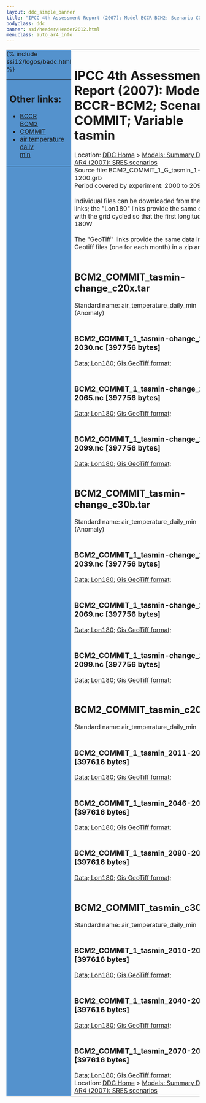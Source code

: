 ```yaml
---
layout: ddc_simple_banner
title: "IPCC 4th Assessment Report (2007): Model BCCR-BCM2; Scenario COMMIT; Variable tasmin"
bodyclass: ddc
banner: ssi/header/Header2012.html
menuclass: auto_ar4_info
---
```



<table width="100%" border="0" cellspacing="0" cellpadding="0" style="border-collapse: collapse;">
<tr style="margin:0;padding:0;border:0;">
<td style="margin:0;padding:0;border:0;height:1pt;width:150pt;background:#5492CD;" valign="top" >

<div id="lh-col2" class="auto_ar4_info">
<table class="menumain" bgcolor="#5492CD" cellspacing="0" width="100%" border="0">
<tr><td>
<h2> Other links:</h2>
<ul>
<li><a href="/auto/ar4/model-BCCR-BCM2.html">BCCR<br/>BCM2</a></li>
<li><a href="/auto/ar4/scenario-COMMIT.html">COMMIT</a></li>
<li><a href="/auto/ar4/var-air_temperature_daily_min.html">air temperature daily<br/> min</a></li>
</ul>
</td></tr>
{% include ssi12/logos/badc.html %}
</table>
</div>
</td>
<td><h1>IPCC 4th Assessment Report (2007): Model BCCR-BCM2; Scenario COMMIT; Variable tasmin</h1>

<!-- Breadcrumb1 -->
<div id="breadcrumb1" align="left">
Location: <a href="/index.html">DDC Home</a> > <a href="/sim/gcm_clim/">Models: Summary Data</a>
> <a href="/sim/gcm_clim/SRES_AR4/index.html">AR4 (2007): SRES scenarios</a>
</div>
<!-- End of Breadcrumb1 -->Source file: BCM2_COMMIT_1_G_tasmin_1-1200.grb
<br/>
Period covered by experiment: 2000 to 2099<br/>
<br/>Individual files can be downloaded from the "data" links; the "Lon180" links provide the same data
         with the grid cycled so that the first longitude is 180W<br/>
<br/>The "GeoTiff" links provide the same data in 12 Geotiff files (one for each month)
          in a zip archive<br/>
<br/><h2>BCM2_COMMIT_tasmin-change_c20x.tar</h2>
Standard name: air_temperature_daily_min (Anomaly)<br>
<br/><h3>BCM2_COMMIT_1_tasmin-change_2011-2030.nc [397756 bytes]</h3>
<a href="http://apps.ipcc-data.org/cgi-bin/downl/ar4_nc/tasmin/BCM2_COMMIT_1_tasmin-change_2011-2030.nc">Data; </a><a href="http://apps.ipcc-data.org/cgi-bin/downl/ar4_nc/tasmin/BCM2_COMMIT_1_tasmin-change_2011-2030.cyto180.nc"> Lon180</a>; <a href="/cgi-bin/downl/ar4_tif/tasmin/BCM2_COMMIT_1_tasmin-change_2011-2030.zip">Gis GeoTiff format; </a><br/>
<br/><h3>BCM2_COMMIT_1_tasmin-change_2046-2065.nc [397756 bytes]</h3>
<a href="http://apps.ipcc-data.org/cgi-bin/downl/ar4_nc/tasmin/BCM2_COMMIT_1_tasmin-change_2046-2065.nc">Data; </a><a href="http://apps.ipcc-data.org/cgi-bin/downl/ar4_nc/tasmin/BCM2_COMMIT_1_tasmin-change_2046-2065.cyto180.nc"> Lon180</a>; <a href="/cgi-bin/downl/ar4_tif/tasmin/BCM2_COMMIT_1_tasmin-change_2046-2065.zip">Gis GeoTiff format; </a><br/>
<br/><h3>BCM2_COMMIT_1_tasmin-change_2080-2099.nc [397756 bytes]</h3>
<a href="http://apps.ipcc-data.org/cgi-bin/downl/ar4_nc/tasmin/BCM2_COMMIT_1_tasmin-change_2080-2099.nc">Data; </a><a href="http://apps.ipcc-data.org/cgi-bin/downl/ar4_nc/tasmin/BCM2_COMMIT_1_tasmin-change_2080-2099.cyto180.nc"> Lon180</a>; <a href="/cgi-bin/downl/ar4_tif/tasmin/BCM2_COMMIT_1_tasmin-change_2080-2099.zip">Gis GeoTiff format; </a><br/>
<br/><h2>BCM2_COMMIT_tasmin-change_c30b.tar</h2>
Standard name: air_temperature_daily_min (Anomaly)<br>
<br/><h3>BCM2_COMMIT_1_tasmin-change_2010-2039.nc [397756 bytes]</h3>
<a href="http://apps.ipcc-data.org/cgi-bin/downl/ar4_nc/tasmin/BCM2_COMMIT_1_tasmin-change_2010-2039.nc">Data; </a><a href="http://apps.ipcc-data.org/cgi-bin/downl/ar4_nc/tasmin/BCM2_COMMIT_1_tasmin-change_2010-2039.cyto180.nc"> Lon180</a>; <a href="/cgi-bin/downl/ar4_tif/tasmin/BCM2_COMMIT_1_tasmin-change_2010-2039.zip">Gis GeoTiff format; </a><br/>
<br/><h3>BCM2_COMMIT_1_tasmin-change_2040-2069.nc [397756 bytes]</h3>
<a href="http://apps.ipcc-data.org/cgi-bin/downl/ar4_nc/tasmin/BCM2_COMMIT_1_tasmin-change_2040-2069.nc">Data; </a><a href="http://apps.ipcc-data.org/cgi-bin/downl/ar4_nc/tasmin/BCM2_COMMIT_1_tasmin-change_2040-2069.cyto180.nc"> Lon180</a>; <a href="/cgi-bin/downl/ar4_tif/tasmin/BCM2_COMMIT_1_tasmin-change_2040-2069.zip">Gis GeoTiff format; </a><br/>
<br/><h3>BCM2_COMMIT_1_tasmin-change_2070-2099.nc [397756 bytes]</h3>
<a href="http://apps.ipcc-data.org/cgi-bin/downl/ar4_nc/tasmin/BCM2_COMMIT_1_tasmin-change_2070-2099.nc">Data; </a><a href="http://apps.ipcc-data.org/cgi-bin/downl/ar4_nc/tasmin/BCM2_COMMIT_1_tasmin-change_2070-2099.cyto180.nc"> Lon180</a>; <a href="/cgi-bin/downl/ar4_tif/tasmin/BCM2_COMMIT_1_tasmin-change_2070-2099.zip">Gis GeoTiff format; </a><br/>
<br/><h2>BCM2_COMMIT_tasmin_c20x.tar</h2>
Standard name: air_temperature_daily_min<br>
<br/><h3>BCM2_COMMIT_1_tasmin_2011-2030.nc [397616 bytes]</h3>
<a href="http://apps.ipcc-data.org/cgi-bin/downl/ar4_nc/tasmin/BCM2_COMMIT_1_tasmin_2011-2030.nc">Data; </a><a href="http://apps.ipcc-data.org/cgi-bin/downl/ar4_nc/tasmin/BCM2_COMMIT_1_tasmin_2011-2030.cyto180.nc"> Lon180</a>; <a href="/cgi-bin/downl/ar4_tif/tasmin/BCM2_COMMIT_1_tasmin_2011-2030.zip">Gis GeoTiff format; </a><br/>
<br/><h3>BCM2_COMMIT_1_tasmin_2046-2065.nc [397616 bytes]</h3>
<a href="http://apps.ipcc-data.org/cgi-bin/downl/ar4_nc/tasmin/BCM2_COMMIT_1_tasmin_2046-2065.nc">Data; </a><a href="http://apps.ipcc-data.org/cgi-bin/downl/ar4_nc/tasmin/BCM2_COMMIT_1_tasmin_2046-2065.cyto180.nc"> Lon180</a>; <a href="/cgi-bin/downl/ar4_tif/tasmin/BCM2_COMMIT_1_tasmin_2046-2065.zip">Gis GeoTiff format; </a><br/>
<br/><h3>BCM2_COMMIT_1_tasmin_2080-2099.nc [397616 bytes]</h3>
<a href="http://apps.ipcc-data.org/cgi-bin/downl/ar4_nc/tasmin/BCM2_COMMIT_1_tasmin_2080-2099.nc">Data; </a><a href="http://apps.ipcc-data.org/cgi-bin/downl/ar4_nc/tasmin/BCM2_COMMIT_1_tasmin_2080-2099.cyto180.nc"> Lon180</a>; <a href="/cgi-bin/downl/ar4_tif/tasmin/BCM2_COMMIT_1_tasmin_2080-2099.zip">Gis GeoTiff format; </a><br/>
<br/><h2>BCM2_COMMIT_tasmin_c30b.tar</h2>
Standard name: air_temperature_daily_min<br>
<br/><h3>BCM2_COMMIT_1_tasmin_2010-2039.nc [397616 bytes]</h3>
<a href="http://apps.ipcc-data.org/cgi-bin/downl/ar4_nc/tasmin/BCM2_COMMIT_1_tasmin_2010-2039.nc">Data; </a><a href="http://apps.ipcc-data.org/cgi-bin/downl/ar4_nc/tasmin/BCM2_COMMIT_1_tasmin_2010-2039.cyto180.nc"> Lon180</a>; <a href="/cgi-bin/downl/ar4_tif/tasmin/BCM2_COMMIT_1_tasmin_2010-2039.zip">Gis GeoTiff format; </a><br/>
<br/><h3>BCM2_COMMIT_1_tasmin_2040-2069.nc [397616 bytes]</h3>
<a href="http://apps.ipcc-data.org/cgi-bin/downl/ar4_nc/tasmin/BCM2_COMMIT_1_tasmin_2040-2069.nc">Data; </a><a href="http://apps.ipcc-data.org/cgi-bin/downl/ar4_nc/tasmin/BCM2_COMMIT_1_tasmin_2040-2069.cyto180.nc"> Lon180</a>; <a href="/cgi-bin/downl/ar4_tif/tasmin/BCM2_COMMIT_1_tasmin_2040-2069.zip">Gis GeoTiff format; </a><br/>
<br/><h3>BCM2_COMMIT_1_tasmin_2070-2099.nc [397616 bytes]</h3>
<a href="http://apps.ipcc-data.org/cgi-bin/downl/ar4_nc/tasmin/BCM2_COMMIT_1_tasmin_2070-2099.nc">Data; </a><a href="http://apps.ipcc-data.org/cgi-bin/downl/ar4_nc/tasmin/BCM2_COMMIT_1_tasmin_2070-2099.cyto180.nc"> Lon180</a>; <a href="/cgi-bin/downl/ar4_tif/tasmin/BCM2_COMMIT_1_tasmin_2070-2099.zip">Gis GeoTiff format; </a><br/>
<!-- Breadcrumb2 -->
<div id="breadcrumb2" align="left">
Location: <a href="/index.html">DDC Home</a> > <a href="/sim/gcm_clim/">Models: Summary Data</a>
> <a href="/sim/gcm_clim/SRES_AR4/index.html">AR4 (2007): SRES scenarios</a>
</div>
<!-- End of Breadcrumb2 --></td></tr></table>
